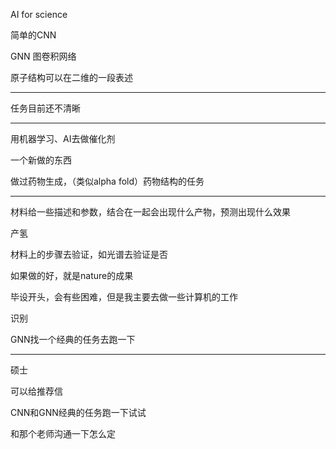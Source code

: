 AI for science

简单的CNN

GNN 图卷积网络

原子结构可以在二维的一段表述

---

任务目前还不清晰

---

用机器学习、AI去做催化剂

一个新做的东西

做过药物生成，（类似alpha fold）药物结构的任务

---

材料给一些描述和参数，结合在一起会出现什么产物，预测出现什么效果

产氢

材料上的步骤去验证，如光谱去验证是否

如果做的好，就是nature的成果

毕设开头，会有些困难，但是我主要去做一些计算机的工作

识别

GNN找一个经典的任务去跑一下

---

硕士

可以给推荐信

CNN和GNN经典的任务跑一下试试

和那个老师沟通一下怎么定